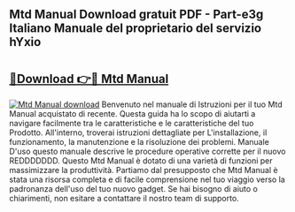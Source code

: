 ## Mtd Manual Download gratuit PDF - Part-e3g Italiano Manuale del proprietario del servizio hYxio

# <h2><a href="http://dffjtz.blite.top/?on=Mtd+Manual">🔗Download 👉🔴 Mtd Manual</a></h2>

[![Mtd Manual download](https://i.imgur.com/lujVjoI.png)](http://dffjtz.blite.top/?on=Mtd+Manual)
Benvenuto nel manuale di Istruzioni per il tuo Mtd Manual acquistato di recente. Questa guida ha lo scopo di aiutarti a navigare facilmente tra le caratteristiche e le caratteristiche del tuo Prodotto. All'interno, troverai istruzioni dettagliate per L'installazione, il funzionamento, la manutenzione e la risoluzione dei problemi. Manuale D'uso questo manuale descrive le procedure operative corrette per il nuovo REDDDDDDD. Questo Mtd Manual è dotato di una varietà di funzioni per massimizzare la produttività. Partiamo dal presupposto che Mtd Manual è stata una risorsa completa e di facile comprensione nel tuo viaggio verso la padronanza dell'uso del tuo nuovo gadget. Se hai bisogno di aiuto o chiarimenti, non esitare a contattare il nostro team di supporto.
